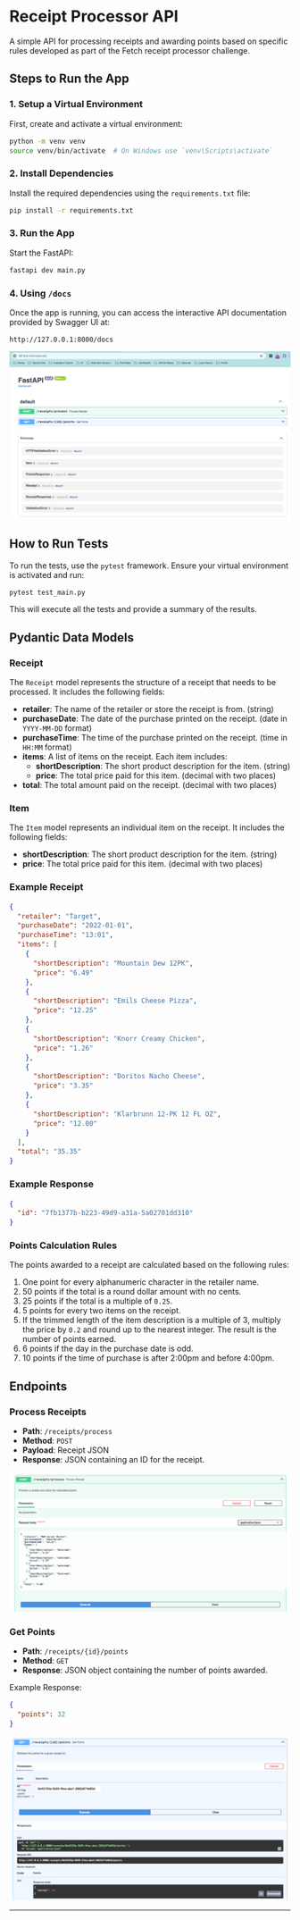 # Receipt Processor API

A simple API for processing receipts and awarding points based on specific rules developed as part of the Fetch receipt processor challenge.

## Steps to Run the App

### 1. Setup a Virtual Environment

First, create and activate a virtual environment:

```sh
python -m venv venv
source venv/bin/activate  # On Windows use `venv\Scripts\activate`
```

### 2. Install Dependencies

Install the required dependencies using the `requirements.txt` file:

```sh
pip install -r requirements.txt
```

### 3. Run the App

Start the FastAPI:

```sh
fastapi dev main.py
```

### 4. Using `/docs`

Once the app is running, you can access the interactive API documentation provided by Swagger UI at:

```
http://127.0.0.1:8000/docs
```
![Swagger UI Docs](static/docs.png)

## How to Run Tests

To run the tests, use the `pytest` framework. Ensure your virtual environment is activated and run:

```sh
pytest test_main.py
```

This will execute all the tests and provide a summary of the results.

## Pydantic Data Models

### Receipt

The `Receipt` model represents the structure of a receipt that needs to be processed. It includes the following fields:

- **retailer**: The name of the retailer or store the receipt is from. (string)
- **purchaseDate**: The date of the purchase printed on the receipt. (date in `YYYY-MM-DD` format)
- **purchaseTime**: The time of the purchase printed on the receipt. (time in `HH:MM` format)
- **items**: A list of items on the receipt. Each item includes:
  - **shortDescription**: The short product description for the item. (string)
  - **price**: The total price paid for this item. (decimal with two places)
- **total**: The total amount paid on the receipt. (decimal with two places)

### Item

The `Item` model represents an individual item on the receipt. It includes the following fields:

- **shortDescription**: The short product description for the item. (string)
- **price**: The total price paid for this item. (decimal with two places)

### Example Receipt

```json
{
  "retailer": "Target",
  "purchaseDate": "2022-01-01",
  "purchaseTime": "13:01",
  "items": [
    {
      "shortDescription": "Mountain Dew 12PK",
      "price": "6.49"
    },
    {
      "shortDescription": "Emils Cheese Pizza",
      "price": "12.25"
    },
    {
      "shortDescription": "Knorr Creamy Chicken",
      "price": "1.26"
    },
    {
      "shortDescription": "Doritos Nacho Cheese",
      "price": "3.35"
    },
    {
      "shortDescription": "Klarbrunn 12-PK 12 FL OZ",
      "price": "12.00"
    }
  ],
  "total": "35.35"
}
```

### Example Response

```json
{
  "id": "7fb1377b-b223-49d9-a31a-5a02701dd310"
}
```

### Points Calculation Rules

The points awarded to a receipt are calculated based on the following rules:

1. One point for every alphanumeric character in the retailer name.
2. 50 points if the total is a round dollar amount with no cents.
3. 25 points if the total is a multiple of `0.25`.
4. 5 points for every two items on the receipt.
5. If the trimmed length of the item description is a multiple of 3, multiply the price by `0.2` and round up to the nearest integer. The result is the number of points earned.
6. 6 points if the day in the purchase date is odd.
7. 10 points if the time of purchase is after 2:00pm and before 4:00pm.

## Endpoints

### Process Receipts

- **Path**: `/receipts/process`
- **Method**: `POST`
- **Payload**: Receipt JSON
- **Response**: JSON containing an ID for the receipt.

![Process Receipts Endpoint](static/process_receipt.png)

### Get Points

- **Path**: `/receipts/{id}/points`
- **Method**: `GET`
- **Response**: JSON object containing the number of points awarded.

Example Response:

```json
{
  "points": 32
}
```

![Get Points Endpoint](static/points.png)

---